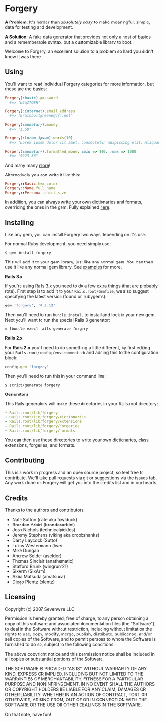 Forgery
=======

**A Problem**:
It's harder than *absolutely easy* to make meaningful, simple, data for testing and development.

**A Solution**:
A fake data generator that provides not only a host of basics and a rememberable syntax, but a customizable library to boot.

Welcome to Forgery, an excellent solution to a problem so hard you didn't know it was there.


Using
-----

You'll want to read individual Forgery categories for more information, but these are the basics:

~~~ Ruby
Forgery(:basic).password
  #=> "b6qZTQEH"

Forgery(:internet).email_address
  #=> "krainboltgreene@crt.net"

Forgery(:monetary).money
  #=> "1.58"

Forgery(:lorem_ipsum).words(10)
  #=> "Lorem ipsum dolor sit amet, consectetur adipiscing elit. Aliquam egestas."

Forgery(:monetary).formatted_money :min => 100, :max => 1000
  #=> "$923.36"
~~~

And many many [more]()!

Alternatively you can write it like this: 

~~~ Ruby
Forgery::Basic.hex_color
Forgery::Name.full_name
Forgery::Personal.shirt_size
~~~

In addition, you can always write your own dictionaries and formats, overriding the ones in the gem.
Fully explained [here]().


Installing
----------

Like any gem, you can install Forgery two ways depending on it's use.

For normal Ruby development, you need simply use:

~~~
$ gem install forgery
~~~

This will add it to your gem library, just like any normal gem.
You can then use it like any normal gem library.
See [examples]() for more.


**Rails 3.x**

If you're using Rails 3.x you need to do a few extra things (that are probably rote).
First step is to add it to your `Rails.root/Gemfile`, we also suggest specifying the latest version (found on rubygems):

~~~ ruby
gem 'forgery', '0.3.12'
~~~

Then you'll need to run `bundle install` to install and lock in your new gem.
Next you'll want to run the special Rails 3 generator:

~~~
$ [bundle exec] rails generate forgery
~~~

**Rails 2.x**

For **Rails 2.x** you'll need to do something a little different, by first editing your `Rails.root/config/environment.rb` and adding this to the configuration block:

~~~ ruby
config.gem 'forgery'
~~~

Then you'll need to run this in your command line:

~~~
$ script/generate forgery
~~~

**Generators**

This Rails generators will make these directories in your Rails.root directory:

~~~ YAML
- Rails.root/lib/forgery
- Rails.root/lib/forgery/dictionaries
- Rails.root/lib/forgery/extensions
- Rails.root/lib/forgery/forgeries
- Rails.root/lib/forgery/formats
~~~

You can then use these directories to write your own dictionaries, class extensions, forgeries, and formats.


Contributing
------------

This is a work in progress and an open source project, so feel free to contribute.
We'll take pull requests via git or suggestions via the issues tab.
Any work done on Forgery will get you into the credits list and in our hearts.


Credits
-------

Thanks to the authors and contributors:

* Nate Sutton (nate aka fowlduck)
* Brandon Arbini (brandonarbini)
* Josh Nichols (technicalpickles)
* Jeremy Stephens (viking aka crookshanks)
* Darcy Laycock (Sutto)
* Lukas Westermann (lwe)
* Mike Dungan
* Andrew Selder (aselder)
* Thomas Sinclair (anathematic)
* Stafford Brunk (wingrunr21)
* SixArm (SixArm)
* Akira Matsuda (amatsuda)
* Diego Plentz (plentz)


Licensing
---------

Copyright (c) 2007 Sevenwire LLC

Permission is hereby granted, free of charge, to any person obtaining
a copy of this software and associated documentation files (the
"Software"), to deal in the Software without restriction, including
without limitation the rights to use, copy, modify, merge, publish,
distribute, sublicense, and/or sell copies of the Software, and to
permit persons to whom the Software is furnished to do so, subject to
the following conditions:

The above copyright notice and this permission notice shall be
included in all copies or substantial portions of the Software.

THE SOFTWARE IS PROVIDED "AS IS", WITHOUT WARRANTY OF ANY KIND,
EXPRESS OR IMPLIED, INCLUDING BUT NOT LIMITED TO THE WARRANTIES OF
MERCHANTABILITY, FITNESS FOR A PARTICULAR PURPOSE AND
NONINFRINGEMENT. IN NO EVENT SHALL THE AUTHORS OR COPYRIGHT HOLDERS BE
LIABLE FOR ANY CLAIM, DAMAGES OR OTHER LIABILITY, WHETHER IN AN ACTION
OF CONTRACT, TORT OR OTHERWISE, ARISING FROM, OUT OF OR IN CONNECTION
WITH THE SOFTWARE OR THE USE OR OTHER DEALINGS IN THE SOFTWARE.

On that note, have fun!